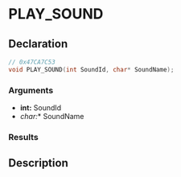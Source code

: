 # PLAY_SOUND

## Declaration
```cpp
// 0x47CA7C53
void PLAY_SOUND(int SoundId, char* SoundName);
```

### Arguments
- **int:** SoundId
- **char*:** SoundName

### Results

## Description
